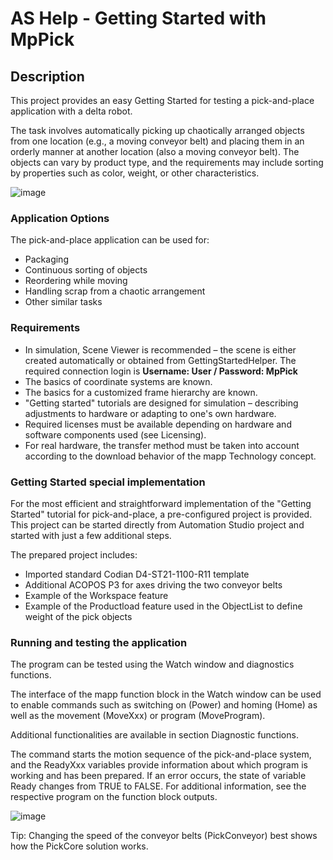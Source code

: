 # AS Help - Getting Started with MpPick

## Description

This project provides an easy Getting Started for testing a pick-and-place application with a delta robot.

The task involves automatically picking up chaotically arranged objects from one location (e.g., a moving conveyor belt) and placing them in an orderly manner at another location (also a moving conveyor belt). The objects can vary by product type, and the requirements may include sorting by properties such as color, weight, or other characteristics.

![image](https://github.com/user-attachments/assets/63105026-6842-4580-b3fe-3504cc6079cb)


### Application Options

The pick-and-place application can be used for:

- Packaging
- Continuous sorting of objects
- Reordering while moving
- Handling scrap from a chaotic arrangement
- Other similar tasks

### Requirements

- In simulation, Scene Viewer is recommended – the scene is either created automatically or obtained from GettingStartedHelper. The required connection login is **Username: User / Password: MpPick**
- The basics of coordinate systems are known.
- The basics for a customized frame hierarchy are known.
- "Getting started" tutorials are designed for simulation – describing adjustments to hardware or adapting to one's own hardware.
- Required licenses must be available depending on hardware and software components used (see Licensing).
- For real hardware, the transfer method must be taken into account according to the download behavior of the mapp Technology concept.

### Getting Started special implementation

For the most efficient and straightforward implementation of the "Getting Started" tutorial for pick-and-place, a pre-configured project is provided. This project can be started directly from Automation Studio project and started with just a few additional steps.

The prepared project includes:

- Imported standard Codian D4-ST21-1100-R11 template
- Additional ACOPOS P3 for axes driving the two conveyor belts
- Example of the Workspace feature
- Example of the Productload feature used in the ObjectList to define weight of the pick objects

### Running and testing the application

The program can be tested using the Watch window and diagnostics functions.

The interface of the mapp function block in the Watch window can be used to enable commands such as switching on (Power) and homing (Home) as well as the movement (MoveXxx) or program (MoveProgram).

Additional functionalities are available in section Diagnostic functions.

The command starts the motion sequence of the pick-and-place system, and the ReadyXxx variables provide information about which program is working and has been prepared.
If an error occurs, the state of variable Ready changes from TRUE to FALSE.
For additional information, see the respective program on the function block outputs.

![image](https://github.com/user-attachments/assets/18624cdf-c7f3-4b00-b2c4-23d2cc294c08)

Tip: Changing the speed of the conveyor belts (PickConveyor) best shows how the PickCore solution works.
